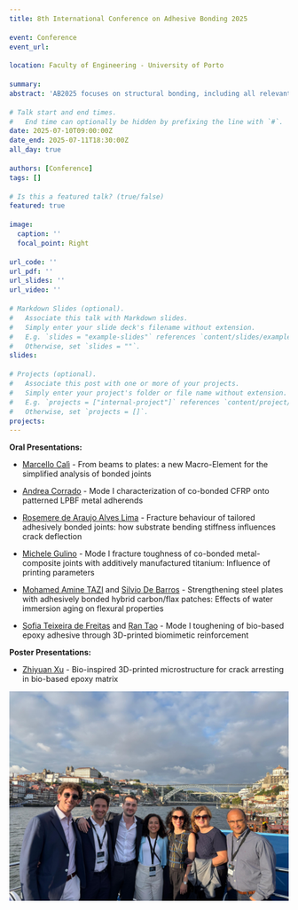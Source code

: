 ```yaml
---
title: 8th International Conference on Adhesive Bonding 2025

event: Conference
event_url: 

location: Faculty of Engineering - University of Porto

summary: 
abstract: 'AB2025 focuses on structural bonding, including all relevant areas of bonding.'

# Talk start and end times.
#   End time can optionally be hidden by prefixing the line with `#`.
date: 2025-07-10T09:00:00Z
date_end: 2025-07-11T18:30:00Z
all_day: true

authors: [Conference]
tags: []

# Is this a featured talk? (true/false)
featured: true

image:
  caption: ''
  focal_point: Right

url_code: ''
url_pdf: ''
url_slides: ''
url_video: ''

# Markdown Slides (optional).
#   Associate this talk with Markdown slides.
#   Simply enter your slide deck's filename without extension.
#   E.g. `slides = "example-slides"` references `content/slides/example-slides.md`.
#   Otherwise, set `slides = ""`.
slides:

# Projects (optional).
#   Associate this post with one or more of your projects.
#   Simply enter your project's folder or file name without extension.
#   E.g. `projects = ["internal-project"]` references `content/project/deep-learning/index.md`.
#   Otherwise, set `projects = []`.
projects:
---
```


<!-- Slides can be added in a few ways:

- **Create** slides using Wowchemy's [_Slides_](https://docs.hugoblox.com/managing-content/#create-slides) feature and link using `slides` parameter in the front matter of the talk file
- **Upload** an existing slide deck to `static/` and link using `url_slides` parameter in the front matter of the talk file
- **Embed** your slides (e.g. Google Slides) or presentation video on this page using [shortcodes](https://docs.hugoblox.com/writing-markdown-latex/).

Further event details, including page elements such as image galleries, can be added to the body of this page. -->

**Oral Presentations:**

- [Marcello Calì](/author/marcello-cali/) - From beams to plates: a new Macro-Element for the simplified analysis of bonded joints

- [Andrea Corrado](/author/andrea-corrado/) - Mode I characterization of co-bonded CFRP onto patterned LPBF metal adherends

- [Rosemere de Araujo Alves Lima](/author/rosemere-de-araujo-alves-lima/) - Fracture behaviour of tailored adhesively bonded joints: how substrate bending stiffness influences crack deflection

- [Michele Gulino](/author/michele-gulino/) - Mode I fracture toughness of co-bonded metal-composite joints with additively manufactured titanium: Influence of printing parameters

- [Mohamed Amine TAZI](/author/mohamed-amine-tazi/) and [Silvio De Barros](https://eur03.safelinks.protection.outlook.com/?url=https%3A%2F%2Fwww.linkedin.com%2Fin%2Fsilvio-de-barros-80995316%2F&data=05%7C02%7CR.Tao%40tudelft.nl%7C5907a9001f744c1b344f08ddec7bd588%7C096e524d692940308cd38ab42de0887b%7C0%7C0%7C638926739132034337%7CUnknown%7CTWFpbGZsb3d8eyJFbXB0eU1hcGkiOnRydWUsIlYiOiIwLjAuMDAwMCIsIlAiOiJXaW4zMiIsIkFOIjoiTWFpbCIsIldUIjoyfQ%3D%3D%7C0%7C%7C%7C&sdata=aI3eG6y0CRwDIVTyYwP1RKx83nnG%2BqcVvrMslDZ2vDc%3D&reserved=0) - Strengthening steel plates with adhesively bonded hybrid carbon/flax patches: Effects of water immersion aging on flexural properties

- [Sofia Teixeira de Freitas](/author/sofia-teixeira-de-freitas/) and [Ran Tao](/author/ran-tao/) - Mode I toughening of bio-based epoxy adhesive through 3D-printed biomimetic reinforcement

**Poster Presentations:**

- [Zhiyuan Xu](/author/zhiyuan-xu/) - Bio-inspired 3D-printed microstructure for crack arresting in bio-based epoxy matrix


<div style="display:flex; flex-wrap:wrap; gap:5px; justify-content:center;">
  <img src="/images/AB2025_view.jpg" width="800" />
</div>